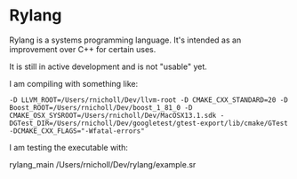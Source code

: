 # Rylang

Rylang is a systems programming language. It's intended as an improvement over C++ for certain uses.

It is still in active development and is not "usable" yet.

I am compiling with something like:
```
-D LLVM_ROOT=/Users/rnicholl/Dev/llvm-root -D CMAKE_CXX_STANDARD=20 -D Boost_ROOT=/Users/rnicholl/Dev/boost_1_81_0 -D CMAKE_OSX_SYSROOT=/Users/rnicholl/Dev/MacOSX13.1.sdk -DGTest_DIR=/Users/rnicholl/Dev/googletest/gtest-export/lib/cmake/GTest -DCMAKE_CXX_FLAGS="-Wfatal-errors"
```

I am testing the executable with:

rylang_main /Users/rnicholl/Dev/rylang/example.sr

